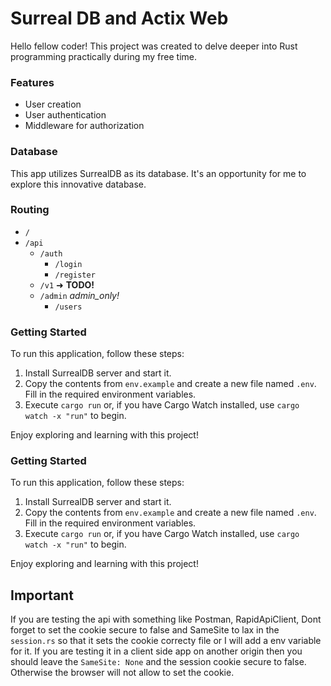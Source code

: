 # Surreal DB and Actix Web

Hello fellow coder! This project was created to delve deeper into Rust programming practically during my free time.

### Features

- User creation
- User authentication
- Middleware for authorization

### Database

This app utilizes SurrealDB as its database. It's an opportunity for me to explore this innovative database.

### Routing

- `/`
- `/api`
  - `/auth`
    - `/login`
    - `/register`
  - `/v1` ➜ **TODO!**
  - `/admin` _admin_only!_
    - `/users`

### Getting Started

To run this application, follow these steps:

1. Install SurrealDB server and start it.
2. Copy the contents from `env.example` and create a new file named `.env`. Fill in the required environment variables.
3. Execute `cargo run` or, if you have Cargo Watch installed, use `cargo watch -x "run"` to begin.

Enjoy exploring and learning with this project!

### Getting Started

To run this application, follow these steps:

1. Install SurrealDB server and start it.
2. Copy the contents from `env.example` and create a new file named `.env`. Fill in the required environment variables.
3. Execute `cargo run` or, if you have Cargo Watch installed, use `cargo watch -x "run"` to begin.

Enjoy exploring and learning with this project!

## Important

If you are testing the api with something like Postman, RapidApiClient, Dont forget to set the cookie secure to false and SameSite to lax in the `session.rs` so that it sets the cookie correcty file or I will add a env variable for it.
If you are testing it in a client side app on another origin then you should leave the `SameSite: None` and the session cookie secure to false. Otherwise the browser will not allow to set the cookie.
